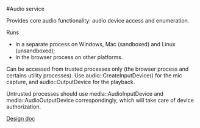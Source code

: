 #Audio service

Provides core audio functionality: audio device access and enumeration.

Runs
* In a separate process on Windows, Mac (sandboxed) and Linux (unsandboxed);
* In the browser process on other platforms.

Can be accessed from trusted processes only (the browser process and certains utility processes).
Use audio::CreateInputDevice() for the mic capture, and audio::OutputDevice for the playback.

Untrusted processes should use media::AudioInputDevice and media::AudioOutputDevice correspondingly, 
which will take care of device authorization.

[Design doc](https://docs.google.com/document/d/1s_Fd1WRDdpb5n6C2MSJjeC3fis6hULZwfKMeDd4K5tI/edit?usp=sharing)